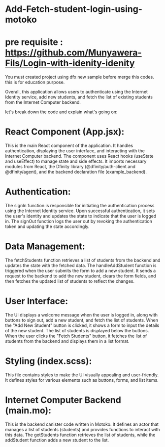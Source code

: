 # Add-Fetch-student-login-using-motoko

# pre requisite : https://github.com/Munyawera-Fils/Login-with-idenity-idenity

You must created project using dfx new sample before merge this codes. this is for education purpose.

Overall, this application allows users to authenticate using the Internet Identity service, add new students, and fetch the list of existing students from the Internet Computer backend.

let's break down the code and explain what's going on:

# React Component (App.jsx):

This is the main React component of the application. It handles authentication, displaying the user interface, and interacting with the Internet Computer backend.
The component uses React hooks (useState and useEffect) to manage state and side effects.
It imports necessary modules from React, the Dfinity library (@dfinity/auth-client and @dfinity/agent), and the backend declaration file (example_backend).

# Authentication:

The signIn function is responsible for initiating the authentication process using the Internet Identity service. Upon successful authentication, it sets the user's identity and updates the state to indicate that the user is logged in.
The signOut function logs the user out by revoking the authentication token and updating the state accordingly.

# Data Management:

The fetchStudents function retrieves a list of students from the backend and updates the state with the fetched data.
The handleAddStudent function is triggered when the user submits the form to add a new student. It sends a request to the backend to add the new student, clears the form fields, and then 
fetches the updated list of students to reflect the changes.

# User Interface:

The UI displays a welcome message when the user is logged in, along with buttons to sign out, add a new student, and fetch the list of students.
When the "Add New Student" button is clicked, it shows a form to input the details of the new student.
The list of students is displayed below the buttons. When the user clicks the "Fetch Students" button, it fetches the list of students from the backend and displays them in a list format.

# Styling (index.scss):

This file contains styles to make the UI visually appealing and user-friendly. It defines styles for various elements such as buttons, forms, and list items.

# Internet Computer Backend (main.mo):

This is the backend canister code written in Motoko.
It defines an actor that manages a list of students (students) and provides functions to interact with this data.
The getStudents function retrieves the list of students, while the addStudent function adds a new student to the list.

